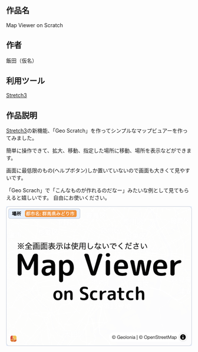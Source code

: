 ## 作品名
Map Viewer on Scratch

## 作者
飯田（仮名）

## 利用ツール
[Stretch3](https://stretch3.github.io/)

## 作品説明
[Stretch3](https://stretch3.github.io/)の新機能、「Geo Scratch」を作ってシンプルなマップビュアーを作ってみました。

簡単に操作できて、拡大、移動、指定した場所に移動、場所を表示などができます。

画面に最低限のもの(ヘルプボタン)しか置いていないので画面も大きくて見やすいです。

「Geo Scrach」で「こんなものが作れるのだなー」みたいな例として見てもらえると嬉しいです。
自由にお使いください。 

![](./screen.png)
